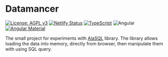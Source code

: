 # Datamancer

[![License: AGPL v3](https://img.shields.io/badge/License-AGPL%20v3-blue.svg)](./LICENSE)
[![Netlify Status](https://api.netlify.com/api/v1/badges/88bbfb21-a1a3-476c-8cda-70ca565e0b2f/deploy-status)](https://app.netlify.com/sites/datamancer/deploys)
[![TypeScript](https://img.shields.io/npm/v/typescript?color=3178C6&label=TypeScript&logo=typescript)](https://www.typescriptlang.org/)
![Angular](https://img.shields.io/github/package-json/dependency-version/dplocki/datamancer/@angular/core?label=Angular&logo=angular)
[![Angular Material](https://img.shields.io/npm/v/@angular/material?color=607D8B&label=Material&logo=angular)](https://material.angular.io/)


The small project for experiments with [AlaSQL](https://github.com/AlaSQL/alasql) library.
The library allows loading the data into memory, directly from browser, then manipulate them with using SQL query.
